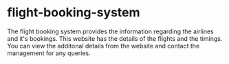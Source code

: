# flight-booking-system
The flight booking system provides the information regarding the airlines and it's bookings. 
This website has the details of the flights and the timings. You can view the additonal details from the website and contact the management for any queries.
